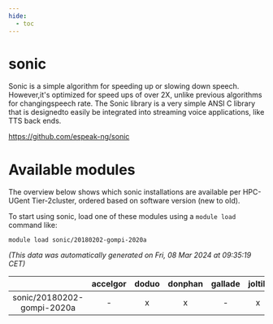```yaml
---
hide:
  - toc
---
```


sonic
=====


Sonic is a simple algorithm for speeding up or slowing down speech.  However,it's optimized for speed ups of over 2X, unlike previous algorithms for changingspeech rate.  The Sonic library is a very simple ANSI C library that is designedto easily be integrated into streaming voice applications, like TTS back ends.

https://github.com/espeak-ng/sonic
# Available modules


The overview below shows which sonic installations are available per HPC-UGent Tier-2cluster, ordered based on software version (new to old).

To start using sonic, load one of these modules using a `module load` command like:

```shell
module load sonic/20180202-gompi-2020a
```

*(This data was automatically generated on Fri, 08 Mar 2024 at 09:35:19 CET)*  

| |accelgor|doduo|donphan|gallade|joltik|skitty|
| :---: | :---: | :---: | :---: | :---: | :---: | :---: |
|sonic/20180202-gompi-2020a|-|x|x|-|x|x|
